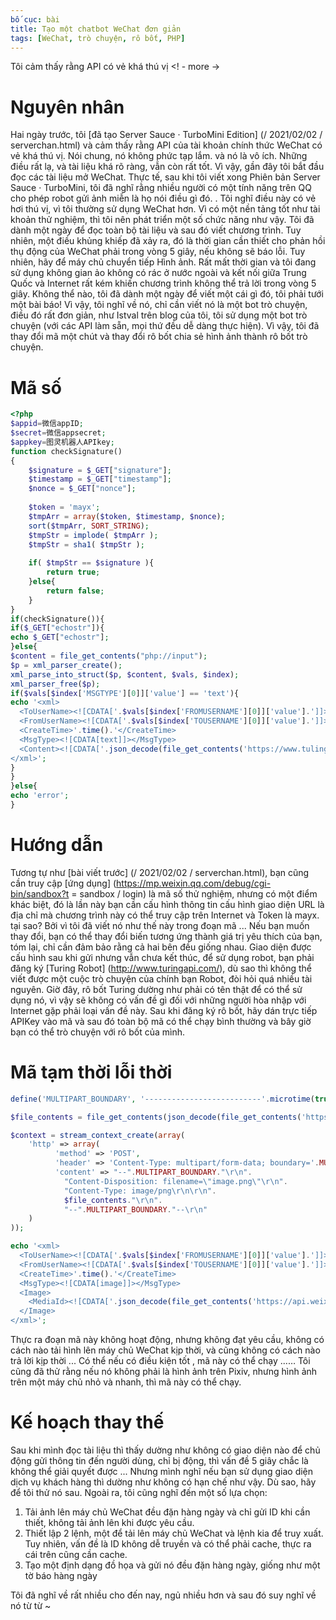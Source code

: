 ```yaml
---
bố cục: bài
title: Tạo một chatbot WeChat đơn giản
tags: [WeChat, trò chuyện, rô bốt, PHP]
---
```

Tôi cảm thấy rằng API có vẻ khá thú vị <! - more ->

# Nguyên nhân
Hai ngày trước, tôi [đã tạo Server Sauce · TurboMini Edition] (/ 2021/02/02 / serverchan.html) và cảm thấy rằng API của tài khoản chính thức WeChat có vẻ khá thú vị. Nói chung, nó không phức tạp lắm. và nó là vô ích. Những điều rất lạ, và tài liệu khá rõ ràng, vẫn còn rất tốt.
Vì vậy, gần đây tôi bắt đầu đọc các tài liệu mở WeChat. Thực tế, sau khi tôi viết xong Phiên bản Server Sauce · TurboMini, tôi đã nghĩ rằng nhiều người có một tính năng trên QQ cho phép robot gửi ảnh miễn là họ nói điều gì đó. . Tôi nghĩ điều này có vẻ hơi thú vị, vì tôi thường sử dụng WeChat hơn. Vì có một nền tảng tốt như tài khoản thử nghiệm, thì tôi nên phát triển một số chức năng như vậy.
Tôi đã dành một ngày để đọc toàn bộ tài liệu và sau đó viết chương trình. Tuy nhiên, một điều khủng khiếp đã xảy ra, đó là thời gian cần thiết cho phản hồi thụ động của WeChat phải trong vòng 5 giây, nếu không sẽ báo lỗi. Tuy nhiên, hãy để máy chủ chuyển tiếp Hình ảnh. Rất mất thời gian và tôi đang sử dụng không gian ảo không có rác ở nước ngoài và kết nối giữa Trung Quốc và Internet rất kém khiến chương trình không thể trả lời trong vòng 5 giây.
Không thể nào, tôi đã dành một ngày để viết một cái gì đó, tôi phải tưới một bài báo! Vì vậy, tôi nghĩ về nó, chỉ cần viết nó là một bot trò chuyện, điều đó rất đơn giản, như Istval trên blog của tôi, tôi sử dụng một bot trò chuyện (với các API làm sẵn, mọi thứ đều dễ dàng thực hiện). Vì vậy, tôi đã thay đổi mã một chút và thay đổi rô bốt chia sẻ hình ảnh thành rô bốt trò chuyện.

# Mã số
```php
<?php
$appid=微信appID;
$secret=微信appsecret;
$appkey=图灵机器人APIkey;
function checkSignature()
{
    $signature = $_GET["signature"];
    $timestamp = $_GET["timestamp"];
    $nonce = $_GET["nonce"];
	
    $token = 'mayx';
    $tmpArr = array($token, $timestamp, $nonce);
    sort($tmpArr, SORT_STRING);
    $tmpStr = implode( $tmpArr );
    $tmpStr = sha1( $tmpStr );
    
    if( $tmpStr == $signature ){
        return true;
    }else{
        return false;
    }
}
if(checkSignature()){
if($_GET["echostr"]){
echo $_GET["echostr"];
}else{
$content = file_get_contents("php://input");
$p = xml_parser_create();
xml_parse_into_struct($p, $content, $vals, $index);
xml_parser_free($p);
if($vals[$index['MSGTYPE'][0]]['value'] == 'text'){
echo '<xml>
  <ToUserName><![CDATA['.$vals[$index['FROMUSERNAME'][0]]['value'].']]></ToUserName>
  <FromUserName><![CDATA['.$vals[$index['TOUSERNAME'][0]]['value'].']]></FromUserName>
  <CreateTime>'.time().'</CreateTime>
  <MsgType><![CDATA[text]]></MsgType>
  <Content><![CDATA['.json_decode(file_get_contents('https://www.tuling123.com/openapi/api', false, stream_context_create(array('http' => array('method' => 'POST','header' => 'Content-type:application/x-www-form-urlencoded','content' => http_build_query(array('key' => $appkey,'info' => $vals[$index['CONTENT'][0]]['value'],'userid' => $vals[$index['FROMUSERNAME'][0]]['value'])))))),true)['text'].']]></Content>
</xml>';
}
}
}else{
echo 'error';
}
```

# Hướng dẫn
Tương tự như [bài viết trước] (/ 2021/02/02 / serverchan.html), bạn cũng cần truy cập [ứng dụng] (https://mp.weixin.qq.com/debug/cgi-bin/sandbox?t = sandbox / login) là mã số thử nghiệm, nhưng có một điểm khác biệt, đó là lần này bạn cần cấu hình thông tin cấu hình giao diện URL là địa chỉ mà chương trình này có thể truy cập trên Internet và Token là mayx. tại sao? Bởi vì tôi đã viết nó như thế này trong đoạn mã ... Nếu bạn muốn thay đổi, bạn có thể thay đổi biến tương ứng thành giá trị yêu thích của bạn, tóm lại, chỉ cần đảm bảo rằng cả hai bên đều giống nhau.
Giao diện được cấu hình sau khi gửi nhưng vẫn chưa kết thúc, để sử dụng robot, bạn phải đăng ký [Turing Robot] (http://www.turingapi.com/), dù sao thì không thể viết được một cuộc trò chuyện của chính bạn Robot, đòi hỏi quá nhiều tài nguyên. Giờ đây, rô bốt Turing dường như phải có tên thật để có thể sử dụng nó, vì vậy sẽ không có vấn đề gì đối với những người hòa nhập với Internet gặp phải loại vấn đề này.
Sau khi đăng ký rô bốt, hãy dán trực tiếp APIKey vào mã và sau đó toàn bộ mã có thể chạy bình thường và bây giờ bạn có thể trò chuyện với rô bốt của mình.

# Mã tạm thời lỗi thời
```php
define('MULTIPART_BOUNDARY', '--------------------------'.microtime(true));

$file_contents = file_get_contents(json_decode(file_get_contents('https://www.pixiv.net/ajax/illust/'.json_decode(file_get_contents('https://api.loli.st/pixiv/'),true)['illust_id'].'/pages'),true)['body'][0]['urls']['regular'], false, stream_context_create(array('http' => array('method' => 'GET','header' => "referer: https://www.pixiv.net/"))));

$context = stream_context_create(array(
    'http' => array(
          'method' => 'POST',
          'header' => 'Content-Type: multipart/form-data; boundary='.MULTIPART_BOUNDARY,
          'content' => "--".MULTIPART_BOUNDARY."\r\n".
            "Content-Disposition: filename=\"image.png\"\r\n".
            "Content-Type: image/png\r\n\r\n".
            $file_contents."\r\n".
            "--".MULTIPART_BOUNDARY."--\r\n"
    )
));

echo '<xml>
  <ToUserName><![CDATA['.$vals[$index['FROMUSERNAME'][0]]['value'].']]></ToUserName>
  <FromUserName><![CDATA['.$vals[$index['TOUSERNAME'][0]]['value'].']]></FromUserName>
  <CreateTime>'.time().'</CreateTime>
  <MsgType><![CDATA[image]]></MsgType>
  <Image>
    <MediaId><![CDATA['.json_decode(file_get_contents('https://api.weixin.qq.com/cgi-bin/media/upload?access_token='.json_decode(file_get_contents('https://api.weixin.qq.com/cgi-bin/token?grant_type=client_credential&appid='.$appid.'&secret='.$secret),true)[access_token].'&type=image', false, $context),true)['media_id'].']]></MediaId>
  </Image>
</xml>';
```
Thực ra đoạn mã này không hoạt động, nhưng không đạt yêu cầu, không có cách nào tải hình lên máy chủ WeChat kịp thời, và cũng không có cách nào trả lời kịp thời ... Có thể nếu có điều kiện tốt , mã này có thể chạy ...…
Tôi cũng đã thử rằng nếu nó không phải là hình ảnh trên Pixiv, nhưng hình ảnh trên một máy chủ nhỏ và nhanh, thì mã này có thể chạy.

# Kế hoạch thay thế
Sau khi mình đọc tài liệu thì thấy dường như không có giao diện nào để chủ động gửi thông tin đến người dùng, chỉ bị động, thì vấn đề 5 giây chắc là không thể giải quyết được ... Nhưng mình nghĩ nếu bạn sử dụng giao diện dịch vụ khách hàng thì dường như không có hạn chế như vậy. Dù sao, hãy để tôi thử nó sau.
Ngoài ra, tôi cũng nghĩ đến một số lựa chọn:
1. Tải ảnh lên máy chủ WeChat đều đặn hàng ngày và chỉ gửi ID khi cần thiết, không tải ảnh lên khi được yêu cầu.
2. Thiết lập 2 lệnh, một để tải lên máy chủ WeChat và lệnh kia để truy xuất. Tuy nhiên, vấn đề là ID không dễ truyền và có thể phải cache, thực ra cái trên cũng cần cache.
3. Tạo một định dạng đồ họa và gửi nó đều đặn hàng ngày, giống như một tờ báo hàng ngày

Tôi đã nghĩ về rất nhiều cho đến nay, ngủ nhiều hơn và sau đó suy nghĩ về nó từ từ ~
